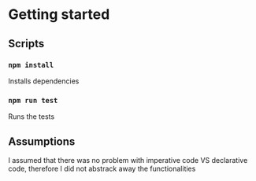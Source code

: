 # Getting started

## Scripts

### `npm install`

Installs dependencies

### `npm run test`

Runs the tests

## Assumptions

I assumed that there was no problem with imperative code VS declarative code, therefore I did not abstrack away the functionalities
